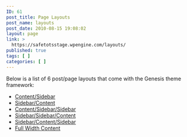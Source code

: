 ```yaml
---
ID: 61
post_title: Page Layouts
post_name: layouts
post_date: 2010-08-15 19:08:02
layout: page
link: >
  https://safetotsstage.wpengine.com/layouts/
published: true
tags: [ ]
categories: [ ]
---
```

Below is a list of 6 post/page layouts that come with the Genesis theme framework: 
*   [Content/Sidebar][1]
*   [Sidebar/Content][2]
*   [Content/Sidebar/Sidebar][3]
*   [Sidebar/Sidebar/Content][4]
*   [Sidebar/Content/Sidebar][5]
*   [Full Width Content][6]

 [1]: https://demo.studiopress.com/genesis/layouts/cs
 [2]: https://demo.studiopress.com/genesis/layouts/sc
 [3]: https://demo.studiopress.com/genesis/layouts/css
 [4]: https://demo.studiopress.com/genesis/layouts/ssc
 [5]: https://demo.studiopress.com/genesis/layouts/scs
 [6]: https://demo.studiopress.com/genesis/layouts/fwc